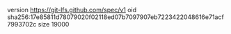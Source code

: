 version https://git-lfs.github.com/spec/v1
oid sha256:17e85811d78079020f02118ed07b7097907eb7223422048616e71acf7993702c
size 19000
